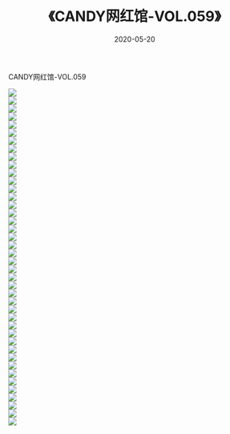 ﻿---
layout: post
title:  《CANDY网红馆-VOL.059》
date:   2020-05-20
img: http://img.660000.xyz/Sharelink/网络美图/2020/CANDY网红馆-VOL.059/000.jpg
categories: [美女, 清纯, 唯美]
---

CANDY网红馆-VOL.059

  ![](http://img.660000.xyz/Sharelink/网络美图/2020/CANDY网红馆-VOL.059/001.jpg) <br> ![](http://img.660000.xyz/Sharelink/网络美图/2020/CANDY网红馆-VOL.059/002.jpg) <br> ![](http://img.660000.xyz/Sharelink/网络美图/2020/CANDY网红馆-VOL.059/003.jpg) <br> ![](http://img.660000.xyz/Sharelink/网络美图/2020/CANDY网红馆-VOL.059/004.jpg) <br> ![](http://img.660000.xyz/Sharelink/网络美图/2020/CANDY网红馆-VOL.059/005.jpg) <br> ![](http://img.660000.xyz/Sharelink/网络美图/2020/CANDY网红馆-VOL.059/006.jpg) <br> ![](http://img.660000.xyz/Sharelink/网络美图/2020/CANDY网红馆-VOL.059/007.jpg) <br> ![](http://img.660000.xyz/Sharelink/网络美图/2020/CANDY网红馆-VOL.059/008.jpg) <br> ![](http://img.660000.xyz/Sharelink/网络美图/2020/CANDY网红馆-VOL.059/009.jpg) <br> ![](http://img.660000.xyz/Sharelink/网络美图/2020/CANDY网红馆-VOL.059/010.jpg) <br> ![](http://img.660000.xyz/Sharelink/网络美图/2020/CANDY网红馆-VOL.059/011.jpg) <br> ![](http://img.660000.xyz/Sharelink/网络美图/2020/CANDY网红馆-VOL.059/012.jpg) <br> ![](http://img.660000.xyz/Sharelink/网络美图/2020/CANDY网红馆-VOL.059/013.jpg) <br> ![](http://img.660000.xyz/Sharelink/网络美图/2020/CANDY网红馆-VOL.059/014.jpg) <br> ![](http://img.660000.xyz/Sharelink/网络美图/2020/CANDY网红馆-VOL.059/015.jpg) <br> ![](http://img.660000.xyz/Sharelink/网络美图/2020/CANDY网红馆-VOL.059/016.jpg) <br> ![](http://img.660000.xyz/Sharelink/网络美图/2020/CANDY网红馆-VOL.059/017.jpg) <br> ![](http://img.660000.xyz/Sharelink/网络美图/2020/CANDY网红馆-VOL.059/018.jpg) <br> ![](http://img.660000.xyz/Sharelink/网络美图/2020/CANDY网红馆-VOL.059/019.jpg) <br> ![](http://img.660000.xyz/Sharelink/网络美图/2020/CANDY网红馆-VOL.059/020.jpg) <br> ![](http://img.660000.xyz/Sharelink/网络美图/2020/CANDY网红馆-VOL.059/021.jpg) <br> ![](http://img.660000.xyz/Sharelink/网络美图/2020/CANDY网红馆-VOL.059/022.jpg) <br> ![](http://img.660000.xyz/Sharelink/网络美图/2020/CANDY网红馆-VOL.059/023.jpg) <br> ![](http://img.660000.xyz/Sharelink/网络美图/2020/CANDY网红馆-VOL.059/024.jpg) <br> ![](http://img.660000.xyz/Sharelink/网络美图/2020/CANDY网红馆-VOL.059/025.jpg) <br> ![](http://img.660000.xyz/Sharelink/网络美图/2020/CANDY网红馆-VOL.059/026.jpg) <br> ![](http://img.660000.xyz/Sharelink/网络美图/2020/CANDY网红馆-VOL.059/027.jpg) <br> ![](http://img.660000.xyz/Sharelink/网络美图/2020/CANDY网红馆-VOL.059/028.jpg) <br> ![](http://img.660000.xyz/Sharelink/网络美图/2020/CANDY网红馆-VOL.059/029.jpg) <br> ![](http://img.660000.xyz/Sharelink/网络美图/2020/CANDY网红馆-VOL.059/030.jpg) <br> ![](http://img.660000.xyz/Sharelink/网络美图/2020/CANDY网红馆-VOL.059/031.jpg) <br> ![](http://img.660000.xyz/Sharelink/网络美图/2020/CANDY网红馆-VOL.059/032.jpg) <br> ![](http://img.660000.xyz/Sharelink/网络美图/2020/CANDY网红馆-VOL.059/033.jpg) <br> ![](http://img.660000.xyz/Sharelink/网络美图/2020/CANDY网红馆-VOL.059/034.jpg) <br> ![](http://img.660000.xyz/Sharelink/网络美图/2020/CANDY网红馆-VOL.059/035.jpg) <br> ![](http://img.660000.xyz/Sharelink/网络美图/2020/CANDY网红馆-VOL.059/036.jpg) <br> ![](http://img.660000.xyz/Sharelink/网络美图/2020/CANDY网红馆-VOL.059/037.jpg) <br> ![](http://img.660000.xyz/Sharelink/网络美图/2020/CANDY网红馆-VOL.059/038.jpg) <br> ![](http://img.660000.xyz/Sharelink/网络美图/2020/CANDY网红馆-VOL.059/039.jpg) <br> ![](http://img.660000.xyz/Sharelink/网络美图/2020/CANDY网红馆-VOL.059/040.jpg) <br> ![](http://img.660000.xyz/Sharelink/网络美图/2020/CANDY网红馆-VOL.059/041.jpg) <br> ![](http://img.660000.xyz/Sharelink/网络美图/2020/CANDY网红馆-VOL.059/042.jpg) <br>